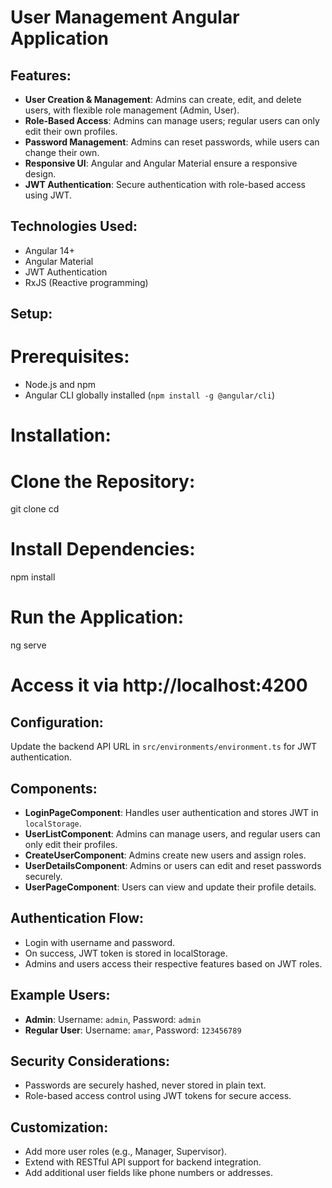 # User Management Angular Application

## Features:
- **User Creation & Management**: Admins can create, edit, and delete users, with flexible role management (Admin, User).
- **Role-Based Access**: Admins can manage users; regular users can only edit their own profiles.
- **Password Management**: Admins can reset passwords, while users can change their own.
- **Responsive UI**: Angular and Angular Material ensure a responsive design.
- **JWT Authentication**: Secure authentication with role-based access using JWT.

## Technologies Used:
- Angular 14+
- Angular Material
- JWT Authentication
- RxJS (Reactive programming)

## Setup:

# Prerequisites:
- Node.js and npm
- Angular CLI globally installed (`npm install -g @angular/cli`)

# Installation:

# Clone the Repository:
git clone <repository-url>
cd <project-directory>

# Install Dependencies:
npm install

# Run the Application:
ng serve
# Access it via http://localhost:4200

## Configuration:
Update the backend API URL in `src/environments/environment.ts` for JWT authentication.

## Components:
- **LoginPageComponent**: Handles user authentication and stores JWT in `localStorage`.
- **UserListComponent**: Admins can manage users, and regular users can only edit their profiles.
- **CreateUserComponent**: Admins create new users and assign roles.
- **UserDetailsComponent**: Admins or users can edit and reset passwords securely.
- **UserPageComponent**: Users can view and update their profile details.

## Authentication Flow:
- Login with username and password.
- On success, JWT token is stored in localStorage.
- Admins and users access their respective features based on JWT roles.

## Example Users:
- **Admin**: Username: `admin`, Password: `admin`
- **Regular User**: Username: `amar`, Password: `123456789`

## Security Considerations:
- Passwords are securely hashed, never stored in plain text.
- Role-based access control using JWT tokens for secure access.

## Customization:
- Add more user roles (e.g., Manager, Supervisor).
- Extend with RESTful API support for backend integration.
- Add additional user fields like phone numbers or addresses.


